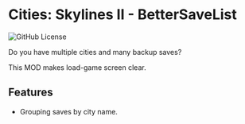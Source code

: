 # Cities: Skylines II - BetterSaveList

![GitHub License](https://img.shields.io/github/license/zakuro9715/CS2-BetterSaveList?color=blue)

Do you have multiple cities and many backup saves?

This MOD makes load-game screen clear.

## Features

- Grouping saves by city name.
